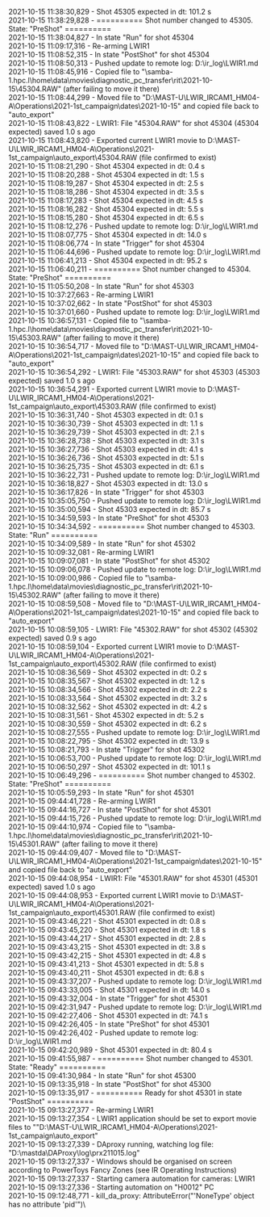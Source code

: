 2021-10-15 11:38:30,829 - Shot 45305 expected in dt: 101.2 s\
2021-10-15 11:38:29,828 - ========== Shot number changed to 45305. State: "PreShot" ==========\
2021-10-15 11:38:04,827 - In state "Run" for shot 45304\
2021-10-15 11:09:17,316 - Re-arming LWIR1\
2021-10-15 11:08:52,315 - In state "PostShot" for shot 45304\
2021-10-15 11:08:50,313 - Pushed update to remote log: D:\ir_log\LWIR1.md\
2021-10-15 11:08:45,916 - Copied file to "\\samba-1.hpc.l\home\data\movies\diagnostic_pc_transfer\rit\2021-10-15\45304.RAW" (after failing to move it there)\
2021-10-15 11:08:44,299 - Moved file to "D:\MAST-U\LWIR_IRCAM1_HM04-A\Operations\2021-1st_campaign\dates\2021-10-15" and copied file back to "auto_export"\
2021-10-15 11:08:43,822 - LWIR1: File "45304.RAW" for shot 45304 (45304 expected) saved 1.0 s ago\
2021-10-15 11:08:43,820 - Exported current LWIR1 movie to D:\MAST-U\LWIR_IRCAM1_HM04-A\Operations\2021-1st_campaign\auto_export\45304.RAW (file confirmed to exist)\
2021-10-15 11:08:21,290 - Shot 45304 expected in dt: 0.4 s\
2021-10-15 11:08:20,288 - Shot 45304 expected in dt: 1.5 s\
2021-10-15 11:08:19,287 - Shot 45304 expected in dt: 2.5 s\
2021-10-15 11:08:18,286 - Shot 45304 expected in dt: 3.5 s\
2021-10-15 11:08:17,283 - Shot 45304 expected in dt: 4.5 s\
2021-10-15 11:08:16,282 - Shot 45304 expected in dt: 5.5 s\
2021-10-15 11:08:15,280 - Shot 45304 expected in dt: 6.5 s\
2021-10-15 11:08:12,276 - Pushed update to remote log: D:\ir_log\LWIR1.md\
2021-10-15 11:08:07,775 - Shot 45304 expected in dt: 14.0 s\
2021-10-15 11:08:06,774 - In state "Trigger" for shot 45304\
2021-10-15 11:06:44,696 - Pushed update to remote log: D:\ir_log\LWIR1.md\
2021-10-15 11:06:41,213 - Shot 45304 expected in dt: 95.2 s\
2021-10-15 11:06:40,211 - ========== Shot number changed to 45304. State: "PreShot" ==========\
2021-10-15 11:05:50,208 - In state "Run" for shot 45303\
2021-10-15 10:37:27,663 - Re-arming LWIR1\
2021-10-15 10:37:02,662 - In state "PostShot" for shot 45303\
2021-10-15 10:37:01,660 - Pushed update to remote log: D:\ir_log\LWIR1.md\
2021-10-15 10:36:57,131 - Copied file to "\\samba-1.hpc.l\home\data\movies\diagnostic_pc_transfer\rit\2021-10-15\45303.RAW" (after failing to move it there)\
2021-10-15 10:36:54,717 - Moved file to "D:\MAST-U\LWIR_IRCAM1_HM04-A\Operations\2021-1st_campaign\dates\2021-10-15" and copied file back to "auto_export"\
2021-10-15 10:36:54,292 - LWIR1: File "45303.RAW" for shot 45303 (45303 expected) saved 1.0 s ago\
2021-10-15 10:36:54,291 - Exported current LWIR1 movie to D:\MAST-U\LWIR_IRCAM1_HM04-A\Operations\2021-1st_campaign\auto_export\45303.RAW (file confirmed to exist)\
2021-10-15 10:36:31,740 - Shot 45303 expected in dt: 0.1 s\
2021-10-15 10:36:30,739 - Shot 45303 expected in dt: 1.1 s\
2021-10-15 10:36:29,739 - Shot 45303 expected in dt: 2.1 s\
2021-10-15 10:36:28,738 - Shot 45303 expected in dt: 3.1 s\
2021-10-15 10:36:27,736 - Shot 45303 expected in dt: 4.1 s\
2021-10-15 10:36:26,736 - Shot 45303 expected in dt: 5.1 s\
2021-10-15 10:36:25,735 - Shot 45303 expected in dt: 6.1 s\
2021-10-15 10:36:22,731 - Pushed update to remote log: D:\ir_log\LWIR1.md\
2021-10-15 10:36:18,827 - Shot 45303 expected in dt: 13.0 s\
2021-10-15 10:36:17,826 - In state "Trigger" for shot 45303\
2021-10-15 10:35:05,750 - Pushed update to remote log: D:\ir_log\LWIR1.md\
2021-10-15 10:35:00,594 - Shot 45303 expected in dt: 85.7 s\
2021-10-15 10:34:59,593 - In state "PreShot" for shot 45303\
2021-10-15 10:34:34,592 - ========== Shot number changed to 45303. State: "Run" ==========\
2021-10-15 10:34:09,589 - In state "Run" for shot 45302\
2021-10-15 10:09:32,081 - Re-arming LWIR1\
2021-10-15 10:09:07,081 - In state "PostShot" for shot 45302\
2021-10-15 10:09:06,078 - Pushed update to remote log: D:\ir_log\LWIR1.md\
2021-10-15 10:09:00,986 - Copied file to "\\samba-1.hpc.l\home\data\movies\diagnostic_pc_transfer\rit\2021-10-15\45302.RAW" (after failing to move it there)\
2021-10-15 10:08:59,508 - Moved file to "D:\MAST-U\LWIR_IRCAM1_HM04-A\Operations\2021-1st_campaign\dates\2021-10-15" and copied file back to "auto_export"\
2021-10-15 10:08:59,105 - LWIR1: File "45302.RAW" for shot 45302 (45302 expected) saved 0.9 s ago\
2021-10-15 10:08:59,104 - Exported current LWIR1 movie to D:\MAST-U\LWIR_IRCAM1_HM04-A\Operations\2021-1st_campaign\auto_export\45302.RAW (file confirmed to exist)\
2021-10-15 10:08:36,569 - Shot 45302 expected in dt: 0.2 s\
2021-10-15 10:08:35,567 - Shot 45302 expected in dt: 1.2 s\
2021-10-15 10:08:34,566 - Shot 45302 expected in dt: 2.2 s\
2021-10-15 10:08:33,564 - Shot 45302 expected in dt: 3.2 s\
2021-10-15 10:08:32,562 - Shot 45302 expected in dt: 4.2 s\
2021-10-15 10:08:31,561 - Shot 45302 expected in dt: 5.2 s\
2021-10-15 10:08:30,559 - Shot 45302 expected in dt: 6.2 s\
2021-10-15 10:08:27,555 - Pushed update to remote log: D:\ir_log\LWIR1.md\
2021-10-15 10:08:22,795 - Shot 45302 expected in dt: 13.9 s\
2021-10-15 10:08:21,793 - In state "Trigger" for shot 45302\
2021-10-15 10:06:53,700 - Pushed update to remote log: D:\ir_log\LWIR1.md\
2021-10-15 10:06:50,297 - Shot 45302 expected in dt: 101.1 s\
2021-10-15 10:06:49,296 - ========== Shot number changed to 45302. State: "PreShot" ==========\
2021-10-15 10:05:59,293 - In state "Run" for shot 45301\
2021-10-15 09:44:41,728 - Re-arming LWIR1\
2021-10-15 09:44:16,727 - In state "PostShot" for shot 45301\
2021-10-15 09:44:15,726 - Pushed update to remote log: D:\ir_log\LWIR1.md\
2021-10-15 09:44:10,974 - Copied file to "\\samba-1.hpc.l\home\data\movies\diagnostic_pc_transfer\rit\2021-10-15\45301.RAW" (after failing to move it there)\
2021-10-15 09:44:09,407 - Moved file to "D:\MAST-U\LWIR_IRCAM1_HM04-A\Operations\2021-1st_campaign\dates\2021-10-15" and copied file back to "auto_export"\
2021-10-15 09:44:08,954 - LWIR1: File "45301.RAW" for shot 45301 (45301 expected) saved 1.0 s ago\
2021-10-15 09:44:08,953 - Exported current LWIR1 movie to D:\MAST-U\LWIR_IRCAM1_HM04-A\Operations\2021-1st_campaign\auto_export\45301.RAW (file confirmed to exist)\
2021-10-15 09:43:46,221 - Shot 45301 expected in dt: 0.8 s\
2021-10-15 09:43:45,220 - Shot 45301 expected in dt: 1.8 s\
2021-10-15 09:43:44,217 - Shot 45301 expected in dt: 2.8 s\
2021-10-15 09:43:43,215 - Shot 45301 expected in dt: 3.8 s\
2021-10-15 09:43:42,215 - Shot 45301 expected in dt: 4.8 s\
2021-10-15 09:43:41,213 - Shot 45301 expected in dt: 5.8 s\
2021-10-15 09:43:40,211 - Shot 45301 expected in dt: 6.8 s\
2021-10-15 09:43:37,207 - Pushed update to remote log: D:\ir_log\LWIR1.md\
2021-10-15 09:43:33,005 - Shot 45301 expected in dt: 14.0 s\
2021-10-15 09:43:32,004 - In state "Trigger" for shot 45301\
2021-10-15 09:42:31,947 - Pushed update to remote log: D:\ir_log\LWIR1.md\
2021-10-15 09:42:27,406 - Shot 45301 expected in dt: 74.1 s\
2021-10-15 09:42:26,405 - In state "PreShot" for shot 45301\
2021-10-15 09:42:26,402 - Pushed update to remote log: D:\ir_log\LWIR1.md\
2021-10-15 09:42:20,989 - Shot 45301 expected in dt: 80.4 s\
2021-10-15 09:41:55,987 - ========== Shot number changed to 45301. State: "Ready" ==========\
2021-10-15 09:41:30,984 - In state "Run" for shot 45300\
2021-10-15 09:13:35,918 - In state "PostShot" for shot 45300\
2021-10-15 09:13:35,917 - ========== Ready for shot 45301 in state "PostShot" ==========\
2021-10-15 09:13:27,377 - Re-arming LWIR1\
2021-10-15 09:13:27,354 - LWIR1 application should be set to export movie files to ""D:\MAST-U\LWIR_IRCAM1_HM04-A\Operations\2021-1st_campaign\auto_export"\
2021-10-15 09:13:27,339 - DAproxy running, watching log file: "D:\mastda\DAProxy\log\prx211015.log"\
2021-10-15 09:13:27,337 - Windows should be organised on screen according to PowerToys Fancy Zones (see IR Operating Instructions)\
2021-10-15 09:13:27,337 - Starting camera automation for cameras: LWIR1\
2021-10-15 09:13:27,336 - Starting automation on "H0012" PC\
2021-10-15 09:12:48,771 - kill_da_proxy: AttributeError("'NoneType' object has no attribute 'pid'")\
